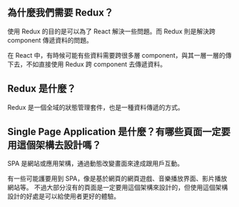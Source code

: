 ## 為什麼我們需要 Redux？
使用 Redux 的目的是可以為了 React 解決一些問題。而 Redux 則是解決跨 component 傳遞資料的問題。

在 React 中，有時候可能有些資料需要跨很多層 component，與其一層一層的傳下去，不如直接使用 Redux 跨 component 去傳遞資料。

## Redux 是什麼？
Redux 是一個全域的狀態管理套件，也是一種資料傳遞的方式。

## Single Page Application 是什麼？有哪些頁面一定要用這個架構去設計嗎？
SPA 是網站或應用架構，通過動態改變畫面來達成跟用戶互動。

有一些可能護要用到 SPA，像是基於網頁的網頁遊戲、音樂播放界面、影片播放網站等。
不過大部分沒有的頁面是一定要用這個架構來設計的，但使用這個架構設計的好處是可以給使用者更好的體驗。
